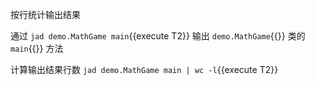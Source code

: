 按行统计输出结果

通过 `jad demo.MathGame main`{{execute T2}} 输出 `demo.MathGame`{{}} 类的 `main`{{}} 方法

计算输出结果行数 `jad demo.MathGame main | wc -l`{{execute T2}}
